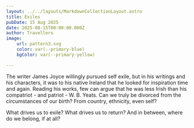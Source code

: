 ```yaml
---
layout: ../../layouts/MarkdownCollectionLayout.astro
title: Exiles
pubDate: 15 Aug 2025
date: 2025-08-15T00:00:00.000Z
author: Travellers
image:
    url: pattern3.svg
    color: var(--primary-blue)
    bgColor: var(--primary-yellow)

---
```


The writer James Joyce willingly pursued self exile, but in his writings and his characters, it was to his native Ireland that he looked for inspiration time and again. Reading his works, few can argue that he was less Irish than his compatriot - and patriot - W. B. Yeats. Can we truly be divorced from the circumstances of our birth? From country, ethnicity, even self?

What drives us to exile? What drives us to return? And in between, where do we belong, if at all?